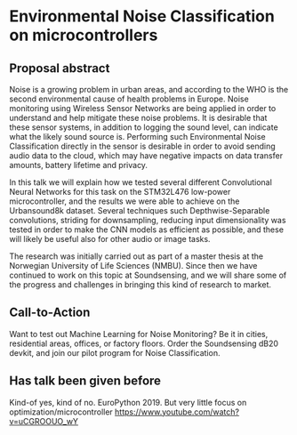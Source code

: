 
# Environmental Noise Classification on microcontrollers

## Proposal abstract

Noise is a growing problem in urban areas, and according to the WHO is the second environmental cause of health problems in Europe.
Noise monitoring using Wireless Sensor Networks are being applied in order to understand and help mitigate these noise problems.
It is desirable that these sensor systems, in addition to logging the sound level, can indicate what the likely sound source is.
Performing such Environmental Noise Classification directly in the sensor is desirable in order to
avoid sending audio data to the cloud, which may have negative impacts on data transfer amounts, battery lifetime and privacy.
 
In this talk we will explain how we tested several different
Convolutional Neural Networks for this task on the STM32L476 low-power microcontroller,
and the results we were able to achieve on the Urbansound8k dataset.
Several techniques such Depthwise-Separable convolutions, striding for downsampling, reducing input dimensionality was
tested in order to make the CNN models as efficient as possible,
and these will likely be useful also for other audio or image tasks.

The research was initially carried out as part of a master thesis at the Norwegian University of Life Sciences (NMBU).
Since then we have continued to work on this topic at Soundsensing,
and we will share some of the progress and challenges in bringing this kind of research to market.

## Call-to-Action

Want to test out Machine Learning for Noise Monitoring?
Be it in cities, residential areas, offices, or factory floors.
Order the Soundsensing dB20 devkit,
and join our pilot program for Noise Classification.

 

## Has talk been given before
Kind-of yes, kind of no. EuroPython 2019. But very little focus on optimization/microcontroller
https://www.youtube.com/watch?v=uCGROOUO_wY
